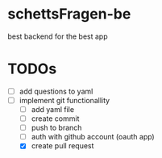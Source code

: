 # schettsFragen-be
best backend for the best app

# TODOs
- [ ] add questions to yaml
- [ ] implement git functionallity
    - [ ] add yaml file
    - [ ] create commit
    - [ ] push to branch
    - [ ] auth with github account (oauth app)
    - [x] create pull request
